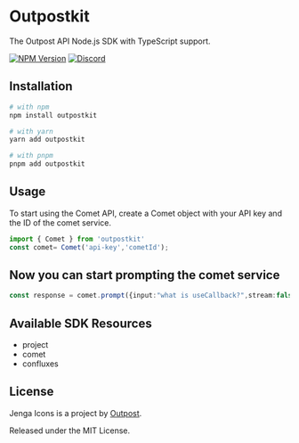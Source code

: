 # Outpostkit

The Outpost API Node.js SDK with TypeScript support.

[![NPM Version](https://img.shields.io/npm/v/@jengaicons/react.svg?style=flat)](https://www.npmjs.com/package/@jengaicons/react)
[![Discord](https://img.shields.io/discord/793832892781690891?color=7389D8&label=chat%20on%20Discord&logo=Discord&logoColor=ffffff)](https://discord.gg/sHnHPnAPZj)

## Installation

```sh
# with npm
npm install outpostkit

# with yarn
yarn add outpostkit

# with pnpm
pnpm add outpostkit
```

## Usage

To start using the Comet API, create a Comet object with your API key and the ID of the comet service.

```ts
import { Comet } from 'outpostkit' 
const comet= Comet('api-key','cometId');
```

## Now you can start prompting the comet service

```ts
const response = comet.prompt({input:"what is useCallback?",stream:false});
```


## Available SDK Resources
- project
- comet
- confluxes

## License

Jenga Icons is a project by [Outpost](https://outpost.run).

Released under the MIT License.